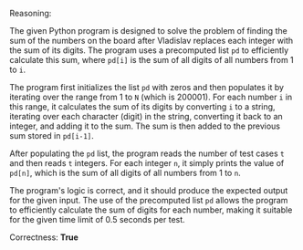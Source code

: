 Reasoning:

The given Python program is designed to solve the problem of finding the sum of the numbers on the board after Vladislav replaces each integer with the sum of its digits. The program uses a precomputed list `pd` to efficiently calculate this sum, where `pd[i]` is the sum of all digits of all numbers from 1 to `i`.

The program first initializes the list `pd` with zeros and then populates it by iterating over the range from 1 to `N` (which is 200001). For each number `i` in this range, it calculates the sum of its digits by converting `i` to a string, iterating over each character (digit) in the string, converting it back to an integer, and adding it to the sum. The sum is then added to the previous sum stored in `pd[i-1]`.

After populating the `pd` list, the program reads the number of test cases `t` and then reads `t` integers. For each integer `n`, it simply prints the value of `pd[n]`, which is the sum of all digits of all numbers from 1 to `n`.

The program's logic is correct, and it should produce the expected output for the given input. The use of the precomputed list `pd` allows the program to efficiently calculate the sum of digits for each number, making it suitable for the given time limit of 0.5 seconds per test.

Correctness: **True**